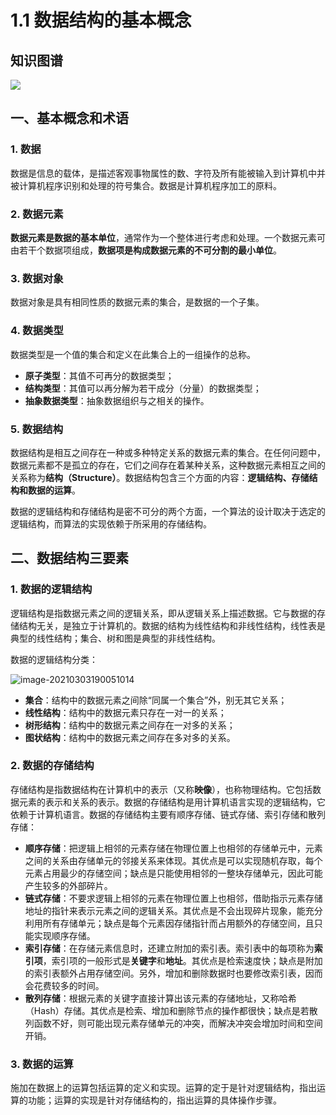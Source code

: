 # 1.1 数据结构的基本概念

## 知识图谱

![](http://blog-img-figure.oss-cn-chengdu.aliyuncs.com/img/数据结构的基本概念.png)

## 一、基本概念和术语

### 1. 数据

数据是信息的载体，是描述客观事物属性的数、字符及所有能被输入到计算机中并被计算机程序识别和处理的符号集合。数据是计算机程序加工的原料。

### 2. 数据元素

**数据元素是数据的基本单位**，通常作为一个整体进行考虑和处理。一个数据元素可由若干个数据项组成，**数据项是构成数据元素的不可分割的最小单位**。

### 3. 数据对象

数据对象是具有相同性质的数据元素的集合，是数据的一个子集。

### 4. 数据类型

数据类型是一个值的集合和定义在此集合上的一组操作的总称。

- **原子类型**：其值不可再分的数据类型；
- **结构类型**：其值可以再分解为若干成分（分量）的数据类型；
- **抽象数据类型**：抽象数据组织与之相关的操作。

### 5. 数据结构

数据结构是相互之间存在一种或多种特定关系的数据元素的集合。在任何问题中，数据元素都不是孤立的存在，它们之间存在着某种关系，这种数据元素相互之间的关系称为**结构（Structure）**。数据结构包含三个方面的内容：**逻辑结构、存储结构和数据的运算**。

数据的逻辑结构和存储结构是密不可分的两个方面，一个算法的设计取决于选定的逻辑结构，而算法的实现依赖于所采用的存储结构。

## 二、数据结构三要素

### 1. 数据的逻辑结构

逻辑结构是指数据元素之间的逻辑关系，即从逻辑关系上描述数据。它与数据的存储结构无关，是独立于计算机的。数据的结构为线性结构和非线性结构，线性表是典型的线性结构；集合、树和图是典型的非线性结构。

数据的逻辑结构分类：

![image-20210303190051014](http://blog-img-figure.oss-cn-chengdu.aliyuncs.com/img/数据的逻辑结构.png)

- **集合**：结构中的数据元素之间除“同属一个集合”外，别无其它关系；
- **线性结构**：结构中的数据元素只存在一对一的关系；
- **树形结构**：结构中的数据元素之间存在一对多的关系；
- **图状结构**：结构中的数据元素之间存在多对多的关系。

### 2. 数据的存储结构

存储结构是指数据结构在计算机中的表示（又称**映像**），也称物理结构。它包括数据元素的表示和关系的表示。数据的存储结构是用计算机语言实现的逻辑结构，它依赖于计算机语言。数据的存储结构主要有顺序存储、链式存储、索引存储和散列存储：

- **顺序存储**：把逻辑上相邻的元素存储在物理位置上也相邻的存储单元中，元素之间的关系由存储单元的邻接关系来体现。其优点是可以实现随机存取，每个元素占用最少的存储空间；缺点是只能使用相邻的一整块存储单元，因此可能产生较多的外部碎片。
- **链式存储**：不要求逻辑上相邻的元素在物理位置上也相邻，借助指示元素存储地址的指针来表示元素之间的逻辑关系。其优点是不会出现碎片现象，能充分利用所有存储单元；缺点是每个元素因存储指针而占用额外的存储空间，且只能实现顺序存储。
- **索引存储**：在存储元素信息时，还建立附加的索引表。索引表中的每项称为**索引项**，索引项的一般形式是**关键字**和**地址**。其优点是检索速度快；缺点是附加的索引表额外占用存储空间。另外，增加和删除数据时也要修改索引表，因而会花费较多的时间。
- **散列存储**：根据元素的关键字直接计算出该元素的存储地址，又称哈希（Hash）存储。其优点是检索、增加和删除节点的操作都很快；缺点是若散列函数不好，则可能出现元素存储单元的冲突，而解决冲突会增加时间和空间开销。

### 3. 数据的运算

施加在数据上的运算包括运算的定义和实现。运算的定于是针对逻辑结构，指出运算的功能；运算的实现是针对存储结构的，指出运算的具体操作步骤。

